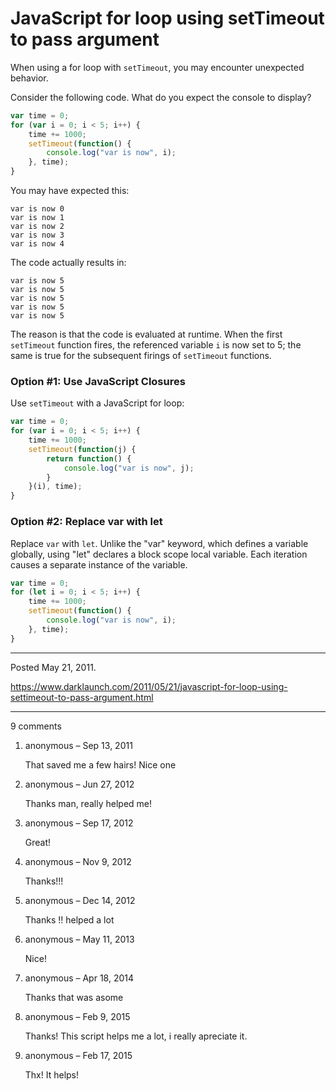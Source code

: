 # JavaScript for loop using setTimeout to pass argument

When using a for loop with `setTimeout`, you may encounter unexpected behavior.

Consider the following code. What do you expect the console to display?

```javascript
var time = 0;
for (var i = 0; i < 5; i++) {
    time += 1000;
    setTimeout(function() {
        console.log("var is now", i);
    }, time);
}
```

You may have expected this:

```
var is now 0
var is now 1
var is now 2
var is now 3
var is now 4
```

The code actually results in:

```
var is now 5
var is now 5
var is now 5
var is now 5
var is now 5
```

The reason is that the code is evaluated at runtime. When the first `setTimeout` function fires, the referenced variable `i` is now set to 5; the same is true for the subsequent firings of `setTimeout` functions.

### Option #1: Use JavaScript Closures

Use `setTimeout` with a JavaScript for loop:

```javascript
var time = 0;
for (var i = 0; i < 5; i++) {
    time += 1000;
    setTimeout(function(j) {
        return function() {
            console.log("var is now", j);
        }
    }(i), time);
}
```

### Option #2: Replace var with let

Replace `var` with `let`. Unlike the "var" keyword, which defines a variable globally, using "let" declares a block scope local variable. Each iteration causes a separate instance of the variable.

```javascript
var time = 0;
for (let i = 0; i < 5; i++) {
    time += 1000;
    setTimeout(function() {
        console.log("var is now", i);
    }, time);
}
```

---

Posted May 21, 2011.

https://www.darklaunch.com/2011/05/21/javascript-for-loop-using-settimeout-to-pass-argument.html

---

9 comments

<ol><li><div>

anonymous &ndash; Sep 13, 2011<div>

That saved me a few hairs! Nice one

</div></div></li><li><div>

anonymous &ndash; Jun 27, 2012<div>

Thanks man, really helped me!

</div></div></li><li><div>

anonymous &ndash; Sep 17, 2012<div>

Great!

</div></div></li><li><div>

anonymous &ndash; Nov 9, 2012<div>

Thanks!!!

</div></div></li><li><div>

anonymous &ndash; Dec 14, 2012<div>

Thanks !! helped a lot

</div></div></li><li><div>

anonymous &ndash; May 11, 2013<div>

Nice!

</div></div></li><li><div>

anonymous &ndash; Apr 18, 2014<div>

Thanks that was asome

</div></div></li><li><div>

anonymous &ndash; Feb 9, 2015<div>

Thanks! This script helps me a lot, i really apreciate it.

</div></div></li><li><div>

anonymous &ndash; Feb 17, 2015<div>

Thx!
It helps!

</div></div></li></ol>
